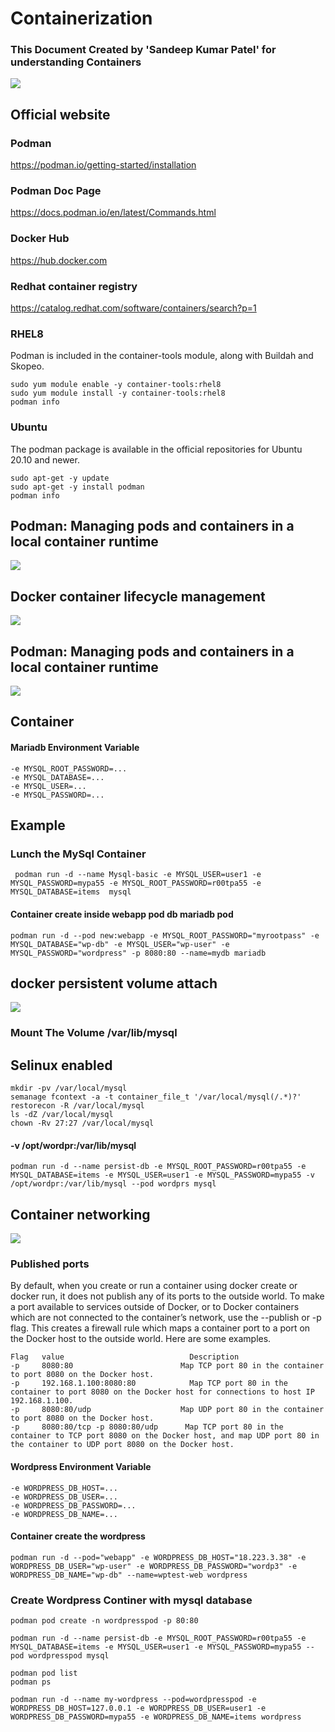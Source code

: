 # Containerization
### This Document Created by 'Sandeep Kumar Patel' for understanding Containers 
![](https://developers.redhat.com/sites/default/files/styles/article_feature/public/blog/2018/08/podman-logo-source-1.png?itok=FNzmSODk)
## Official website
### Podman 
https://podman.io/getting-started/installation
### Podman Doc Page
https://docs.podman.io/en/latest/Commands.html
### Docker Hub
https://hub.docker.com
### Redhat container registry
https://catalog.redhat.com/software/containers/search?p=1

### RHEL8
Podman is included in the container-tools module, along with Buildah and Skopeo.
```
sudo yum module enable -y container-tools:rhel8
sudo yum module install -y container-tools:rhel8
podman info
```
### Ubuntu
The podman package is available in the official repositories for Ubuntu 20.10 and newer.
```
sudo apt-get -y update
sudo apt-get -y install podman
podman info
```
## Podman: Managing pods and containers in a local container runtime
![](https://developers.redhat.com/blog/wp-content/uploads/2019/01/podman-pod-architecture.png)
## Docker container lifecycle management
![](https://blog.kakaocdn.net/dn/cCeXhL/btq8b2w2tyH/nE2s8ocHe7n6YArIJOFm60/img.png)

## Podman: Managing pods and containers in a local container runtime
![](https://darumatic.com/media/blog_pics/2020_01/Docker_vs_Podman.png)

## Container
#### Mariadb Environment Variable
``` 
-e MYSQL_ROOT_PASSWORD=... 
-e MYSQL_DATABASE=...
-e MYSQL_USER=... 
-e MYSQL_PASSWORD=... 
```
## Example
### Lunch the MySql Container
```
 podman run -d --name Mysql-basic -e MYSQL_USER=user1 -e MYSQL_PASSWORD=mypa55 -e MYSQL_ROOT_PASSWORD=r00tpa55 -e MYSQL_DATABASE=items  mysql
```
#### Container create inside webapp pod db mariadb pod 
``` 
podman run -d --pod new:webapp -e MYSQL_ROOT_PASSWORD="myrootpass" -e MYSQL_DATABASE="wp-db" -e MYSQL_USER="wp-user" -e MYSQL_PASSWORD="wordpress" -p 8080:80 --name=mydb mariadb
```
## docker persistent volume attach
![](https://miro.medium.com/max/624/1*j0g82wL5oUl3dgwIXZBIpA.png)
### Mount The Volume /var/lib/mysql
## Selinux enabled
```
mkdir -pv /var/local/mysql
semanage fcontext -a -t container_file_t '/var/local/mysql(/.*)?'
restorecon -R /var/local/mysql
ls -dZ /var/local/mysql
chown -Rv 27:27 /var/local/mysql
```
#### -v /opt/wordpr:/var/lib/mysql
```
podman run -d --name persist-db -e MYSQL_ROOT_PASSWORD=r00tpa55 -e MYSQL_DATABASE=items -e MYSQL_USER=user1 -e MYSQL_PASSWORD=mypa55 -v /opt/wordpr:/var/lib/mysql --pod wordprs mysql
```
## Container networking
![](https://net.cloudinfrastructureservices.co.uk/wp-content/uploads/2021/08/docker-architecture.png)
### Published ports
By default, when you create or run a container using docker create or docker run, it does not publish any of its ports to the outside world. To make a port available to services outside of Docker, or to Docker containers which are not connected to the container’s network, use the --publish or -p flag. This creates a firewall rule which maps a container port to a port on the Docker host to the outside world. Here are some examples.
```
Flag   value	                        Description
-p     8080:80	                      Map TCP port 80 in the container to port 8080 on the Docker host.
-p     192.168.1.100:8080:80	        Map TCP port 80 in the container to port 8080 on the Docker host for connections to host IP 192.168.1.100.
-p     8080:80/udp	                  Map UDP port 80 in the container to port 8080 on the Docker host.
-p     8080:80/tcp -p 8080:80/udp	   Map TCP port 80 in the container to TCP port 8080 on the Docker host, and map UDP port 80 in the container to UDP port 8080 on the Docker host.
```
#### Wordpress Environment Variable 
```
-e WORDPRESS_DB_HOST=...
-e WORDPRESS_DB_USER=...
-e WORDPRESS_DB_PASSWORD=...
-e WORDPRESS_DB_NAME=...
```
#### Container create the wordpress
``` 
podman run -d --pod="webapp" -e WORDPRESS_DB_HOST="18.223.3.38" -e WORDPRESS_DB_USER="wp-user" -e WORDPRESS_DB_PASSWORD="wordp3" -e WORDPRESS_DB_NAME="wp-db" --name=wptest-web wordpress
```

### Create Wordpress Continer with mysql database
```
podman pod create -n wordpresspod -p 80:80

podman run -d --name persist-db -e MYSQL_ROOT_PASSWORD=r00tpa55 -e MYSQL_DATABASE=items -e MYSQL_USER=user1 -e MYSQL_PASSWORD=mypa55 --pod wordpresspod mysql

podman pod list
podman ps

podman run -d --name my-wordpress --pod=wordpresspod -e WORDPRESS_DB_HOST=127.0.0.1 -e WORDPRESS_DB_USER=user1 -e WORDPRESS_DB_PASSWORD=mypa55 -e WORDPRESS_DB_NAME=items wordpress
```
